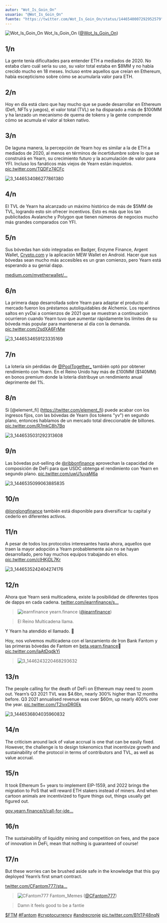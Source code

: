 ```yaml
---
autor: "Wot_Is_Goin_On"
usuario: "@Wot_Is_Goin_On"
fuente: "https://twitter.com/Wot_Is_Goin_On/status/1446540007292952579"
---
```


![Wot_Is_Goin_On](Wot_Is_Goin_On-1333568900538232832.jpg)
Wot_Is_Goin_On ([@Wot_Is_Goin_On](https://twitter.com/Wot_Is_Goin_On))

## 1/n

La gente tenía dificultades para entender ETH a mediados de 2020. No estaba claro cuál sería su uso, su valor total estaba en $8MM y no había crecido mucho en 18 meses. Incluso entre aquellos que creían en Ethereum, había escepticismo sobre cómo se acumularía valor para ETH.

## 2/n

Hoy en día está claro que hay mucho que se puede desarrollar en Ethereum (Defi, NFTs y juegos), el valor total (TVL) se ha disparado a más de $100MM y ha lanzado un mecanismo de quema de tokens y la gente comprende cómo se acumula el valor al token nativo.

## 3/n

De laguna manera, la percepción de Yearn hoy es similar a la de ETH a mediados de 2020, al menos en términos de incertidumbre sobre lo que se construirá en Yearn, su crecimiento futuro y la acumulación de valor para YFI. Incluso los fanáticos más viejos de Yearn están inquietos. [pic.twitter.com/TQDFz74CFc](https://twitter.com/Wot_Is_Goin_On/status/1446540013576065026/photo/1)

![3_1446534086277861380](3_1446534086277861380.jpg)

## 4/n

El TVL de Yearn ha alcanzado un máximo histórico de más de $5MM de TVL, logrando esto sin ofrecer incentivos. Esto es más que los tan publicitados Avalanche y Polygon que tienen números de negocios mucho más grandes comparados con YFI.

## 5/n

Sus bóvedas han sido integradas en Badger, Enzyme Finance, Argent Wallet, [Crypto.com](http://Crypto.com) y la aplicación MEW Wallet en Android. Hacer que sus bóvedas sean mucho más accesibles es un gran comienzo, pero Yearn está esperando a su genial dapp.

[medium.com/myetherwallet/…](https://medium.com/myetherwallet/introducing-yearn-vaults-on-mew-wallet-app-android-274818aa830e)

## 6/n

La primera dapp desarrollada sobre Yearn para adaptar el producto al mercado fueron los préstamos autoliquidables de Alchemix. Los repentinos saltos en yvDai a comienzos de 2021 que se muestran a continuación ocurrieron cuando Yearn tuvo que aumentar rápidamente los límites de su bóveda más popular para mantenerse al día con la demanda. [pic.twitter.com/2sdXA6FrMw](https://twitter.com/Wot_Is_Goin_On/status/1446540021121617947/photo/1)

![3_1446534659123335169](3_1446534659123335169.jpg)

## 7/n

La lotería sin pérdidas de [@PoolTogether\_](https://twitter.com/PoolTogether_) también optó por obtener rendimiento con Yearn. En el Reino Unido hay más de £100MM ($140MM) en bonos premium donde la lotería distribuye un rendimiento anual deprimente del 1%.

## 8/n

Si [@element_fi] (https://twitter.com/element_fi) puede acabar con los ingresos fijos, con las bóvedas de Yearn (los tokens "yv") en segundo plano, entonces hablamos de un mercado total direccionable de billones. [pic.twitter.com/R7mkC8h7Bq](https://twitter.com/Wot_Is_Goin_On/status/1446540026507038731/photo/1)

![3_1446535031292313608](3_1446535031292313608.jpg)

## 9/n

Las bóvedas put-selling de [@ribbonfinance](https://twitter.com/ribbonfinance) aprovechan la capacidad de composición de DeFi para que USDC obtenga el rendimiento con Yearn en segundo plano. [pic.twitter.com/uwU1uyaM6a](https://twitter.com/Wot_Is_Goin_On/status/1446540030340644870/photo/1)

![3_1446535099063885835](3_1446535099063885835.jpg)

## 10/n

[@longlongfinance](https://twitter.com/longlongfinance) también está disponible para diversificar tu capital y cederlo en diferentes activos.

## 11/n

A pesar de todos los protocolos interesantes hasta ahora, aquellos que traen la mayor adopción a Yearn probablemente aún no se hayan desarrollado, pero hay muchos equipos trabajando en ellos. [pic.twitter.com/cIHKjDL7Kr](https://twitter.com/Wot_Is_Goin_On/status/1446540036019736576/photo/1)

![3_1446535242404274176](3_1446535242404274176.jpg)

## 12/n

Ahora que Yearn será multicadena, existe la posibilidad de diferentes tipos de dapps en cada cadena. [twitter.com/iearnfinance/s…](https://twitter.com/iearnfinance/status/1446243257336229912?s=20)

> ![iearnfinance](earnfinance-1223779978459770880.jpg)
> yearn.finance ([@iearnfinance](https://twitter.com/iearnfinance))

> El Reino Multicadena llama.

Y Yearn ha atendido el llamado. 📯

Hoy, nos volvemos multicadena con el lanzamiento de Iron Bank Fantom y las primeras bóvedas de Fantom en [beta.yearn.finance](http://beta.yearn.finance)🧵 [pic.twitter.com/IaAtDqdkYi](https://twitter.com/iearnfinance/status/1446243257336229912/photo/1)

> ![3_1446243220468293632](3_1446243220468293632.jpg)

## 13/n

The people calling for the death of DeFi on Ethereum may need to zoom out. Yearn’s Q3 2021 TVL was $4.6bn, nearly 300% higher than 12 months before. Q3 2021 annualised revenue was over $60m, up nearly 400% over the year. [pic.twitter.com/T2ivxDR0Ek](https://twitter.com/Wot_Is_Goin_On/status/1446540042210512906/photo/1)

![3_1446536804035960832](3_1446536804035960832.jpg)

## 14/n

The criticism around lack of value accrual is one that can be easily fixed. However, the challenge is to design tokenomics that incentivize growth and sustainability of the protocol in terms of contributors and TVL, as well as value accrual.

## 15/n

It took Ethereum 5+ years to implement EIP-1559, and 2022 brings the migration to PoS that will reward ETH stakers instead of miners. And when cartoon animals are incentivized to figure things out, things usually get figured out.

[gov.yearn.finance/t/call-for-ide…](https://gov.yearn.finance/t/call-for-ideas-yfi-tokenomics-revamp/11573/5)

## 16/n

The sustainability of liquidity mining and competition on fees, and the pace of innovation in DeFi, mean that nothing is guaranteed of course!

## 17/n

But these worries can be brushed aside safe in the knowledge that this guy deployed Yearn’s first smart contract.

[twitter.com/CFantom777/sta…](https://twitter.com/CFantom777/status/1446366012421468162?s=20)

> ![CFantom777](CFantom777-1387931745832497152.jpg)
> Fantom_Memes ([@CFantom777](https://twitter.com/CFantom777))

> Damn it feels good to be a fantie

[$FTM](https://twitter.com/search?q=%24FTM) [#Fantom](https://twitter.com/hashtag/Fantom) [#cryptocurrency](https://twitter.com/hashtag/cryptocurrency) [#andrecronje](https://twitter.com/hashtag/andrecronje) [pic.twitter.com/B1tTP48nqN](https://twitter.com/CFantom777/status/1446366012421468162/video/1)
